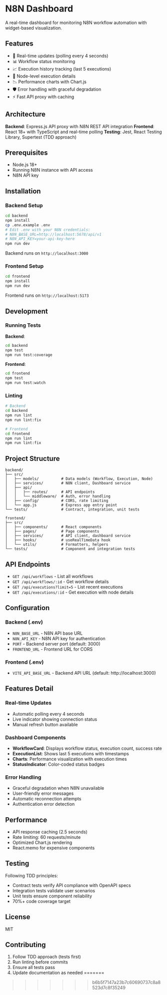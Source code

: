 # N8N Dashboard

A real-time dashboard for monitoring N8N workflow automation with widget-based visualization.

## Features

- 🔄 Real-time updates (polling every 4 seconds)
- 📊 Workflow status monitoring
- 📈 Execution history tracking (last 5 executions)
- 🎯 Node-level execution details
- 📉 Performance charts with Chart.js
- 🛡️ Error handling with graceful degradation
- ⚡ Fast API proxy with caching

## Architecture

**Backend**: Express.js API proxy with N8N REST API integration
**Frontend**: React 18+ with TypeScript and real-time polling
**Testing**: Jest, React Testing Library, Supertest (TDD approach)

## Prerequisites

- Node.js 18+
- Running N8N instance with API access
- N8N API key

## Installation

### Backend Setup

```bash
cd backend
npm install
cp .env.example .env
# Edit .env with your N8N credentials:
# N8N_BASE_URL=http://localhost:5678/api/v1
# N8N_API_KEY=your-api-key-here
npm run dev
```

Backend runs on `http://localhost:3000`

### Frontend Setup

```bash
cd frontend
npm install
npm run dev
```

Frontend runs on `http://localhost:5173`

## Development

### Running Tests

**Backend**:
```bash
cd backend
npm test
npm run test:coverage
```

**Frontend**:
```bash
cd frontend
npm test
npm run test:watch
```

### Linting

```bash
# Backend
cd backend
npm run lint
npm run lint:fix

# Frontend
cd frontend
npm run lint
npm run lint:fix
```

## Project Structure

```
backend/
├── src/
│   ├── models/          # Data models (Workflow, Execution, Node)
│   ├── services/        # N8N client, Dashboard service
│   ├── api/
│   │   ├── routes/      # API endpoints
│   │   └── middleware/  # Auth, error handling
│   ├── config/          # CORS, rate limiting
│   └── app.js           # Express app entry point
└── tests/               # Contract, integration, unit tests

frontend/
├── src/
│   ├── components/      # React components
│   ├── pages/           # Page components
│   ├── services/        # API client, dashboard service
│   ├── hooks/           # useRealTimeData hook
│   └── utils/           # Formatters, helpers
└── tests/               # Component and integration tests
```

## API Endpoints

- `GET /api/workflows` - List all workflows
- `GET /api/workflows/:id` - Get workflow details
- `GET /api/executions?limit=5` - List recent executions
- `GET /api/executions/:id` - Get execution with node details

## Configuration

### Backend (.env)
- `N8N_BASE_URL` - N8N API base URL
- `N8N_API_KEY` - N8N API key for authentication
- `PORT` - Backend server port (default: 3000)
- `FRONTEND_URL` - Frontend URL for CORS

### Frontend (.env)
- `VITE_API_BASE_URL` - Backend API URL (default: http://localhost:3000)

## Features Detail

### Real-time Updates
- Automatic polling every 4 seconds
- Live indicator showing connection status
- Manual refresh button available

### Dashboard Components
- **WorkflowCard**: Displays workflow status, execution count, success rate
- **ExecutionList**: Shows last 5 executions with timestamps
- **Charts**: Performance visualization with execution times
- **StatusIndicator**: Color-coded status badges

### Error Handling
- Graceful degradation when N8N unavailable
- User-friendly error messages
- Automatic reconnection attempts
- Authentication error detection

## Performance

- API response caching (2.5 seconds)
- Rate limiting: 60 requests/minute
- Optimized Chart.js rendering
- React.memo for expensive components

## Testing

Following TDD principles:
- Contract tests verify API compliance with OpenAPI specs
- Integration tests validate user scenarios
- Unit tests ensure component reliability
- 70%+ code coverage target

## License

MIT

## Contributing

1. Follow TDD approach (tests first)
2. Run linting before commits
3. Ensure all tests pass
4. Update documentation as needed
=======

>>>>>>> b6b5f7147a23b7c60690737c8a8523d7c8f35249
